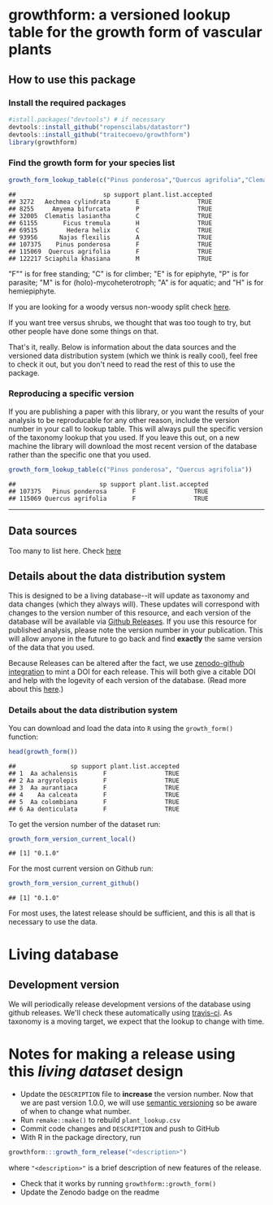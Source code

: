 
growthform: a versioned lookup table for the growth form of vascular plants
===========================================================================

How to use this package
-----------------------

### Install the required packages

``` r
#istall.packages("devtools") # if necessary
devtools::install_github("ropenscilabs/datastorr")
devtools::install_github("traitecoevo/growthform")
library(growthform)
```

### Find the growth form for your species list

``` r
growth_form_lookup_table(c("Pinus ponderosa","Quercus agrifolia","Clematis lasiantha","Hedera helix","Aechmea cylindrata","Ficus tremula","Amyema bifurcata","Sciaphila khasiana","Najas flexilis"))
```

    ##                        sp support plant.list.accepted
    ## 3272   Aechmea cylindrata       E                TRUE
    ## 8255     Amyema bifurcata       P                TRUE
    ## 32005  Clematis lasiantha       C                TRUE
    ## 61155       Ficus tremula       H                TRUE
    ## 69515        Hedera helix       C                TRUE
    ## 93956      Najas flexilis       A                TRUE
    ## 107375    Pinus ponderosa       F                TRUE
    ## 115069  Quercus agrifolia       F                TRUE
    ## 122217 Sciaphila khasiana       M                TRUE

"F"" is for free standing; "C" is for climber; "E" is for epiphyte, "P" is for parasite; "M" is for (holo)-mycoheterotroph; "A" is for aquatic; and "H" is for hemiepiphyte.

If you are looking for a woody versus non-woody split check [here](https://datadryad.org/resource/doi:10.5061/dryad.63q27).

If you want tree versus shrubs, we thought that was too tough to try, but other people have done some things on that.

That's it, really. Below is information about the data sources and the versioned data distribution system (which we think is really cool), feel free to check it out, but you don't need to read the rest of this to use the package.

### Reproducing a specific version

If you are publishing a paper with this library, or you want the results of your analysis to be reproducable for any other reason, include the version number in your call to lookup table. This will always pull the specific version of the taxonomy lookup that you used. If you leave this out, on a new machine the library will download the most recent version of the database rather than the specific one that you used.

``` r
growth_form_lookup_table(c("Pinus ponderosa", "Quercus agrifolia"))
```

    ##                       sp support plant.list.accepted
    ## 107375   Pinus ponderosa       F                TRUE
    ## 115069 Quercus agrifolia       F                TRUE

------------------------------------------------------------------------

Data sources
------------

Too many to list here. Check [here](https://github.com/traitecoevo/growthform/tree/master/database_assembly_information/original_references)

Details about the data distribution system
------------------------------------------

This is designed to be a living database--it will update as taxonomy and data changes (which they always will). These updates will correspond with changes to the version number of this resource, and each version of the database will be available via [Github Releases](http://docs.travis-ci.com/user/deployment/releases/). If you use this resource for published analysis, please note the version number in your publication. This will allow anyone in the future to go back and find **exactly** the same version of the data that you used.

Because Releases can be altered after the fact, we use [zenodo-github integration](https://guides.github.com/activities/citable-code/) to mint a DOI for each release. This will both give a citable DOI and help with the logevity of each version of the database. (Read more about this [here](https://www.software.ac.uk/blog/2016-09-26-making-code-citable-zenodo-and-github).)

### Details about the data distribution system

You can download and load the data into `R` using the `growth_form()` function:

``` r
head(growth_form())
```

    ##               sp support plant.list.accepted
    ## 1  Aa achalensis       F                TRUE
    ## 2 Aa argyrolepis       F                TRUE
    ## 3  Aa aurantiaca       F                TRUE
    ## 4    Aa calceata       F                TRUE
    ## 5  Aa colombiana       F                TRUE
    ## 6 Aa denticulata       F                TRUE

To get the version number of the dataset run:

``` r
growth_form_version_current_local()
```

    ## [1] "0.1.0"

For the most current version on Github run:

``` r
growth_form_version_current_github()
```

    ## [1] "0.1.0"

For most uses, the latest release should be sufficient, and this is all that is necessary to use the data.

Living database
===============

Development version
-------------------

We will periodically release development versions of the database using github releases. We'll check these automatically using [travis-ci](http://travis-ci.org). As taxonomy is a moving target, we expect that the lookup to change with time.

Notes for making a release using this *living dataset* design
=============================================================

-   Update the `DESCRIPTION` file to **increase** the version number. Now that we are past version 1.0.0, we will use [semantic versioning](http://semver.org/) so be aware of when to change what number.
-   Run `remake::make()` to rebuild `plant_lookup.csv`
-   Commit code changes and `DESCRIPTION` and push to GitHub
-   With R in the package directory, run

``` r
growthform:::growth_form_release("<description>")
```

where `"<description>"` is a brief description of new features of the release.

-   Check that it works by running `growthform::growth_form()`
-   Update the Zenodo badge on the readme

